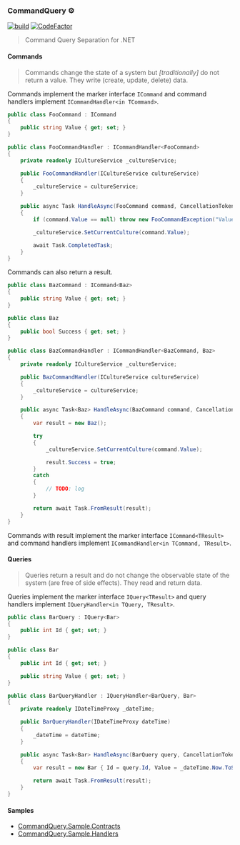 ### CommandQuery ⚙️

[![build](https://github.com/hlaueriksson/CommandQuery/actions/workflows/build.yml/badge.svg)](https://github.com/hlaueriksson/CommandQuery/actions/workflows/build.yml) [![CodeFactor](https://codefactor.io/repository/github/hlaueriksson/commandquery/badge)](https://codefactor.io/repository/github/hlaueriksson/commandquery)

> Command Query Separation for .NET

#### Commands

> Commands change the state of a system but _[traditionally]_ do not return a value. They write (create, update, delete) data.

Commands implement the marker interface `ICommand` and command handlers implement `ICommandHandler<in TCommand>`.

```cs
public class FooCommand : ICommand
{
    public string Value { get; set; }
}

public class FooCommandHandler : ICommandHandler<FooCommand>
{
    private readonly ICultureService _cultureService;

    public FooCommandHandler(ICultureService cultureService)
    {
        _cultureService = cultureService;
    }

    public async Task HandleAsync(FooCommand command, CancellationToken cancellationToken)
    {
        if (command.Value == null) throw new FooCommandException("Value cannot be null", 1337, "Try setting the value to 'en-US'");

        _cultureService.SetCurrentCulture(command.Value);

        await Task.CompletedTask;
    }
}
```

Commands can also return a result.

```cs
public class BazCommand : ICommand<Baz>
{
    public string Value { get; set; }
}

public class Baz
{
    public bool Success { get; set; }
}

public class BazCommandHandler : ICommandHandler<BazCommand, Baz>
{
    private readonly ICultureService _cultureService;

    public BazCommandHandler(ICultureService cultureService)
    {
        _cultureService = cultureService;
    }

    public async Task<Baz> HandleAsync(BazCommand command, CancellationToken cancellationToken)
    {
        var result = new Baz();

        try
        {
            _cultureService.SetCurrentCulture(command.Value);

            result.Success = true;
        }
        catch
        {
            // TODO: log
        }

        return await Task.FromResult(result);
    }
}
```

Commands with result implement the marker interface `ICommand<TResult>` and command handlers implement `ICommandHandler<in TCommand, TResult>`.

#### Queries

> Queries return a result and do not change the observable state of the system (are free of side effects). They read and return data.

Queries implement the marker interface `IQuery<TResult>` and query handlers implement `IQueryHandler<in TQuery, TResult>`.

```cs
public class BarQuery : IQuery<Bar>
{
    public int Id { get; set; }
}

public class Bar
{
    public int Id { get; set; }

    public string Value { get; set; }
}

public class BarQueryHandler : IQueryHandler<BarQuery, Bar>
{
    private readonly IDateTimeProxy _dateTime;

    public BarQueryHandler(IDateTimeProxy dateTime)
    {
        _dateTime = dateTime;
    }

    public async Task<Bar> HandleAsync(BarQuery query, CancellationToken cancellationToken)
    {
        var result = new Bar { Id = query.Id, Value = _dateTime.Now.ToString("F") };

        return await Task.FromResult(result);
    }
}
```

#### Samples

* [CommandQuery.Sample.Contracts](https://github.com/hlaueriksson/CommandQuery/tree/master/samples/CommandQuery.Sample.Contracts)
* [CommandQuery.Sample.Handlers](https://github.com/hlaueriksson/CommandQuery/tree/master/samples/CommandQuery.Sample.Handlers)
